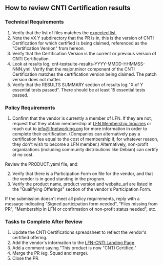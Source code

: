 ## How to review CNTI Certification results

### Technical Requirements

1. Verify that the list of files matches the [expected list](https://github.com/lfn-cnti/certification/blob/main/instructions.md#contents-of-the-pr).
1. Note the vX.Y subdirectory that the PR is in, this is the version of CNTI Certification for which certified is being claimed, referenced as the "Certification Version" from hereon.
1. Verify that the Certification Version is the current or previous version of CNTI Certification.
1. Look at results log, cnf-testsuite-results-YYYY-MMDD-HHMMSS-NNN.yml. Verify that the major.minor component of the CNTI Certification matches the certification version being claimed. The patch version does not matter.
1. Verify that the RESULTS SUMMARY section of results log "X of Y essential tests passed". There should be at least 15 essential tests passed.

### Policy Requirements
1. Confirm that the vendor is currently a member of LFN. If they are not, request that they obtain membership at [LFN Membership Inquiries](https://lfnetworking.org/join/) or reach out to info@lfnetworking.org for more information in order to complete their certification. (Companies can alternatively pay a certification fee equal to the cost of membership if, for whatever reason, they don't wish to become a LFN member.) Alternatively, non-profit organizations (including community distributions like Debian) can certify at no cost.

Review the PRODUCT.yaml file, and:

2. Verify that there is a Participation Form on file for the vendor, and that the vendor is in good standing in the program.
3. Verify the product name, product version and website_url are listed in the "Qualifying Offerings" section of the vendor's Participation Form.

If the submission doesn't meet all policy requirements, reply with a message indicating "Signed participation form needed", "Files missing from PR", "Membership in LFN or confirmation of non-profit status needed", etc.

### Tasks to Complete After Review
1. Update the CNTI Certifications spreadsheet to reflect the vendor's certified offering.
2. Add the vendor's information to the [LFN-CNTI Landing Page](https://lfnetworking.org/cloud-native-telecom-initiative).
3. Add a comment saying "This product is now "CNTI Certified."
4. Merge the PR (eg. Squad and merge).
5. Close the PR.
